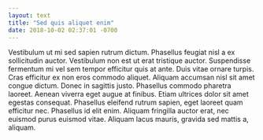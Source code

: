 ```yaml
---
layout: text
title: "Sed quis aliquet enim"
date: 2018-10-02 02:37:01 -0700
---
```


Vestibulum ut mi sed sapien rutrum dictum. Phasellus feugiat nisl a ex sollicitudin auctor. Vestibulum non est ut erat tristique auctor. Suspendisse fermentum mi vel sem tempor efficitur quis at ante. Duis vitae ornare turpis. Cras efficitur ex non eros commodo aliquet. Aliquam accumsan nisl sit amet congue dictum. Donec in sagittis justo. Phasellus commodo pharetra laoreet. Aenean viverra eget augue at finibus. Etiam ultrices dolor sit amet egestas consequat. Phasellus eleifend rutrum sapien, eget laoreet quam efficitur nec. Phasellus id elit enim. Aliquam fringilla auctor erat, nec euismod purus euismod vitae. Aliquam lacus mauris, gravida sed mattis a, aliquam.
